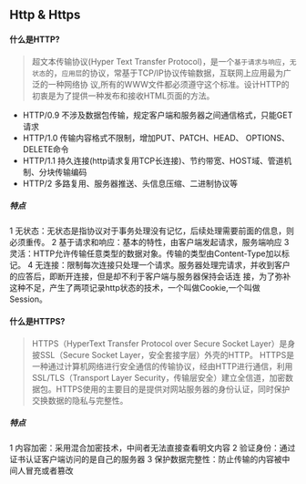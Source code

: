 ## Http & Https
#### 什么是HTTP?
> 超文本传输协议(Hyper Text Transfer Protocol)，是一个`基于请求与响应`，`无状态`的，`应用层`的协议，常基于TCP/IP协议传输数据，互联网上应用最为广泛的一种网络协
>议,所有的WWW文件都必须遵守这个标准。设计HTTP的初衷是为了提供一种发布和接收HTML页面的方法。

+ HTTP/0.9  不涉及数据包传输，规定客户端和服务器之间通信格式，只能GET请求
+ HTTP/1.0  传输内容格式不限制，增加PUT、PATCH、HEAD、 OPTIONS、DELETE命令
+ HTTP/1.1  持久连接(http请求复用TCP长连接)、节约带宽、HOST域、管道机制、分块传输编码
+ HTTP/2    多路复用、服务器推送、头信息压缩、二进制协议等

##### 特点
1 无状态：无状态是指协议对于事务处理没有记忆，后续处理需要前面的信息，则必须重传。
2 基于请求和响应：基本的特性，由客户端发起请求，服务端响应
3 灵活：HTTP允许传输任意类型的数据对象。传输的类型由Content-Type加以标记。
4 无连接：限制每次连接只处理一个请求。服务器处理完请求，并收到客户的应答后，即断开连接，但是却不利于客户端与服务器保持会话连
接，为了弥补这种不足，产生了两项记录http状态的技术，一个叫做Cookie,一个叫做Session。


#### 什么是HTTPS?
> HTTPS（HyperText Transfer Protocol over Secure Socket Layer）是身披SSL（Secure Socket Layer，安全套接字层）外壳的HTTP。
>HTTPS是一种通过计算机网络进行安全通信的传输协议，经由HTTP进行通信，利用SSL/TLS（Transport Layer Security，传输层安全）建立全信道，加密数
>据包。HTTPS使用的主要目的是提供对网站服务器的身份认证，同时保护交换数据的隐私与完整性。
>

##### 特点
1 内容加密：采用混合加密技术，中间者无法直接查看明文内容
2 验证身份：通过证书认证客户端访问的是自己的服务器
3 保护数据完整性：防止传输的内容被中间人冒充或者篡改
